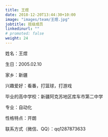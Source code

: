 ```yaml
---
title: 王煜
date: 2018-12-20T13:44:30+10:00
image: "images/team/王煜.jpg"
jobtitle: 班级成员
linkedinurl: ""
# promoted: false 
weight: 24
---
```

姓名：王煜

生日：2005.02.10

家乡：新疆

兴趣爱好：看番，打篮球，打游戏

毕业的高中学校：新疆阿克苏地区库车市第二中学

专业：自动化

性格特点：开朗

联系方式（微信、QQ）：qq1287873633